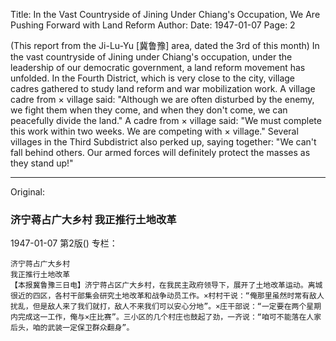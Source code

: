 Title: In the Vast Countryside of Jining Under Chiang's Occupation, We Are Pushing Forward with Land Reform
Author:
Date: 1947-01-07
Page: 2

(This report from the Ji-Lu-Yu [冀鲁豫] area, dated the 3rd of this month) In the vast countryside of Jining under Chiang's occupation, under the leadership of our democratic government, a land reform movement has unfolded. In the Fourth District, which is very close to the city, village cadres gathered to study land reform and war mobilization work. A village cadre from × village said: "Although we are often disturbed by the enemy, we fight them when they come, and when they don't come, we can peacefully divide the land." A cadre from × village said: "We must complete this work within two weeks. We are competing with × village." Several villages in the Third Subdistrict also perked up, saying together: "We can't fall behind others. Our armed forces will definitely protect the masses as they stand up!"



<hr /> 

Original: 


### 济宁蒋占广大乡村  我正推行土地改革

1947-01-07
第2版()
专栏：

    济宁蒋占广大乡村
    我正推行土地改革
    【本报冀鲁豫三日电】济宁蒋占区广大乡村，在我民主政府领导下，展开了土地改革运动。离城很近的四区，各村干部集会研究土地改革和战争动员工作。×村村干说：“俺那里虽然时常有敌人扰乱，但是敌人来了我们就打，敌人不来我们可以安心分地”。×庄干部说：“一定要在两个星期内完成这一工作，俺与×庄比赛”。三小区的几个村庄也鼓起了劲，一齐说：“咱可不能落在人家后头，咱的武装一定保卫群众翻身”。
